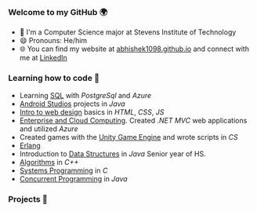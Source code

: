 ### Welcome to my GitHub 🌍
- 🦆 I'm a Computer Science major at Stevens Institute of Technology 
- 😄 Pronouns: He/him
- 🌐 You can find my website at [abhishek1098.github.io](abhishek1098.github.io) and connect with me at [LinkedIn](https://www.linkedin.com/in/abhishek-yadav-383ba7191/)
 

### Learning how to code 🚀
-  Learning [SQL](https://github.com/Abhishek1098/SQL) with *PostgreSql* and *Azure*
- [Android Studios](https://github.com/Abhishek1098/Android-Studios) projects in *Java*
- [Intro to web design](https://github.com/Abhishek1098/Intro-to-Web-Development-Project-Management) basics in *HTML*, *CSS*, *JS*
- [Enterprise and Cloud Computing](https://github.com/Abhishek1098/Enterprise-and-Cloud-Computing). Created *.NET MVC* web applications and utilized *Azure*
- Created games with the [Unity Game Engine](https://github.com/Abhishek1098/Unity-Game-Engine) and wrote scripts in *CS*
- [Erlang](https://github.com/Abhishek1098/erlang)
- Introduction to [Data Structures](https://github.com/Abhishek1098/Intro-Data-Structures) in *Java* Senior year of HS.
- [Algorithms](https://github.com/Abhishek1098/Algorithms) in *C++*
- [Systems Programming](https://github.com/Abhishek1098/Systems-Programming) in *C*
- [Concurrent Programming](https://github.com/Abhishek1098/Concurrent-Programming) in *Java*

### Projects 🙇